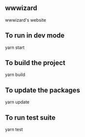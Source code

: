 ## wwwizard

wwwizard's website

## To run in dev mode

yarn start

## To build the project

yarn build

## To update the packages

yarn update

## To run test suite

yarn test

